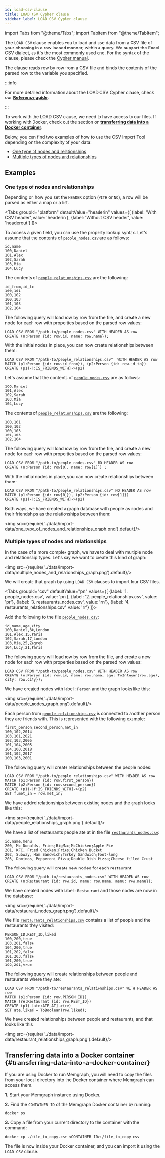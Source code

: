 ```yaml
---
id: load-csv-clause
title: LOAD CSV Cypher clause
sidebar_label: LOAD CSV Cypher clause
---
```


import Tabs from "@theme/Tabs"; import TabItem from "@theme/TabItem";

The `LOAD CSV` clause enables you to load and use data from a CSV file of your
choosing in a row-based manner, within a query. We support the Excel CSV
dialect, as it's the most commonly used one. For the syntax of the clause,
please check the [Cypher manual](/cypher-manual/clauses/load-csv).

The clause reads row by row from a CSV file and binds the contents of the parsed
row to the variable you specified.

:::info 

For more detailed information about the LOAD CSV Cypher clause, check
our **[Reference guide](/reference-guide/import-data/load-csv-clause.md)**.

:::

To work with the LOAD CSV clause, we need to have access to our files. If
working with Docker, check out the section on **[transferring data into a Docker
container](#transferring-data-into-a-docker-container)**.

Below, you can find two examples of how to use the CSV Import Tool depending on
the complexity of your data:
- [One type of nodes and relationships](#one-type-of-nodes-and-relationships)
- [Multiple types of nodes and
  relationships](#multiple-types-of-nodes-and-relationships)

## Examples

### One type of nodes and relationships

Depending on how you set the `HEADER` option (`WITH` or `NO`), a row will be
parsed as either a map or a list.

<Tabs
  groupId="platform"
  defaultValue="headerin"
  values={[
    {label: 'With CSV header', value: 'headerin'},
    {label: 'Without CSV header', value: 'headerout'}
  ]}>
  <TabItem value="headerin">


To access a given field, you can use the property lookup syntax. Let's assume
that the contents of [`people_nodes.csv`](#) are as follows:

```plaintext
id,name
100,Daniel
101,Alex
102,Sarah
103,Mia
104,Lucy
```

The contents of [`people_relationships.csv`](#) are the following:

```plaintext
id_from,id_to
100,101
100,102
100,103
101,103
102,104
```
The following query will load row by row from the file, and create a new node
for each row with properties based on the parsed row values:

```cypher
LOAD CSV FROM "/path-to/people_nodes.csv" WITH HEADER AS row
CREATE (n:Person {id: row.id, name: row.name});
```

With the initial nodes in place, you can now create relationships between them:

```cypher
LOAD CSV FROM "/path-to/people_relationships.csv"  WITH HEADER AS row
MATCH (p1:Person {id: row.id_from}), (p2:Person {id: row.id_to})
CREATE (p1)-[:IS_FRIENDS_WITH]->(p2)
```

</TabItem>
<TabItem value='headerout'>

Let's assume that the contents of [`people_nodes.csv`](#) are as follows:

```plaintext
100,Daniel
101,Alex
102,Sarah
103,Mia
104,Lucy
```

The contents of [`people_relationships.csv`](#) are the following:

```plaintext
100,101
100,102
100,103
101,103
102,104
```

The following query will load row by row from the file, and create a new node
for each row with properties based on the parsed row values:

```cypher
LOAD CSV FROM "/path-to/people_nodes.csv" NO HEADER AS row
CREATE (n:Person {id: row[0], name: row[1]}) ;
```

With the initial nodes in place, you can now create relationships between them:

```cypher
LOAD CSV FROM "/path-to/people_relationships.csv" NO HEADER AS row
MATCH (p1:Person {id: row[0]}), (p2:Person {id: row[1]})
CREATE (p1)-[:IS_FRIENDS_WITH]->(p2)
```

</TabItem>
</Tabs>

Both ways, we have created a graph database with people as nodes and their friendships as the relationships between them:

<img src={require('../data/import-data/one_type_of_nodes_and_relationships_graph.png').default}/>

### Multiple types of nodes and relationships

In the case of a more complex graph, we have to deal with multiple node and
relationship types. Let's say we want to create this kind of graph:

<img src={require('../data/import-data/multiple_nodes_and_relationships_graph.png').default}/>

We will create that graph by using `LOAD CSV` clauses to import four CSV files.

<Tabs
  groupId="csv"
  defaultValue="pn"
  values={[
    {label: '1. people_nodes.csv', value: 'pn'},
    {label: '2. people_relationships.csv', value: 'pr'},
    {label: '3. restaurants_nodes.csv', value: 'rn'},
    {label: '4. restaurants_relationships.csv', value: 'rr'}
  ]}>
<TabItem value="pn">

Add the following to the file [`people_nodes.csv`](#):
```csv
id,name,age,city
100,Daniel,30,London
101,Alex,15,Paris
102,Sarah,17,London
103,Mia,25,Zagreb
104,Lucy,21,Paris
```

The following query will load row by row from the file, and create a new node
for each row with properties based on the parsed row values:

  ```cypher
  LOAD CSV FROM "/path-to/people_nodes.csv" WITH HEADER AS row
  CREATE (n:Person {id: row.id, name: row.name, age: ToInteger(row.age), city: row.city});
  ```

We have created nodes with label `:Person` and the graph looks like this:

<img src={require('../data/import-data/people_nodes_graph.png').default}/>

</TabItem>
<TabItem value="pr">

Each person from [`people_relationships.csv`](#) is connected to another person they are
friends with. This is represented with the following example:

```csv
first_person,second_person,met_in
100,102,2014
103,101,2021
102,103,2005
101,104,2005
104,100,2018
101,102,2017
100,103,2001
```

The following query will create relationships between the people nodes:

```cypher
LOAD CSV FROM "/path-to/people_relationships.csv" WITH HEADER AS row
MATCH (p1:Person {id: row.first_person})
MATCH (p2:Person {id: row.second_person})
CREATE (p1)-[f:IS_FRIENDS_WITH]->(p2)
SET f.met_in = row.met_in;
```

We have added relationships between existing nodes and the graph looks like this:

<img src={require('../data/import-data/people_relationships_graph.png').default}/>

</TabItem>
<TabItem value="rn">

We have a list of restaurants people ate at in the file [`restaurants_nodes.csv`](#):

```csv
id,name,menu
200, Mc Donalds, Fries;BigMac;McChicken;Apple Pie
201, KFC, Fried Chicken;Fries;Chicken Bucket
202, Subway, Ham Sandwich;Turkey Sandwich;Foot-long
203, Dominos, Pepperoni Pizza;Double Dish Pizza;Cheese filled Crust
```

The following query will create new nodes for each restaurant:

```cypher
LOAD CSV FROM "/path-to/restaurants_nodes.csv" WITH HEADER AS row
CREATE (n:Restaurant {id: row.id, name: row.name, menu: row.menu});
```

We have created nodes with label `:Restaurant` and those nodes are now in the database:

<img src={require('../data/import-data/restaurant_nodes_graph.png').default}/>

</TabItem>
<TabItem value="rr">

We file [`restaurants_relationships.csv`](#) contains a list of people and the
restaurants they visited:

```csv
PERSON_ID,REST_ID,liked
100,200,true
103,201,false
104,200,true
101,202,false
101,203,false
101,200,true
102,201,true
```

The following query will create relationships between people and restaurants
where they ate:

```cypher
LOAD CSV FROM "/path-to/restaurants_relationships.csv" WITH HEADER AS row
MATCH (p1:Person {id: row.PERSON_ID})
MATCH (re:Restaurant {id: row.REST_ID})
CREATE (p1)-[ate:ATE_AT]->(re)
SET ate.liked = ToBoolean(row.liked);
```

We have created relationships between people and restaurants, and that looks like this:

<img src={require('../data/import-data/restaurant_relationships_graph.png').default}/>

</TabItem>
</Tabs>

## Transferring data into a Docker container {#transferring-data-into-a-docker-container}

If you are using Docker to run Memgraph, you will need to copy the files from
your local directory into the Docker container where Memgraph can access them. 

**1.** Start your Memgraph instance using Docker.

**2.** Find the `CONTAINER ID` of the Memgraph Docker container by running:

```
docker ps
```

**3.** Copy a file from your current directory to the container with the command:

```
docker cp ./file_to_copy.csv <CONTAINER ID>:/file_to_copy.csv
```

The file is now inside your Docker container, and you can import it using the
`LOAD CSV` clause.
